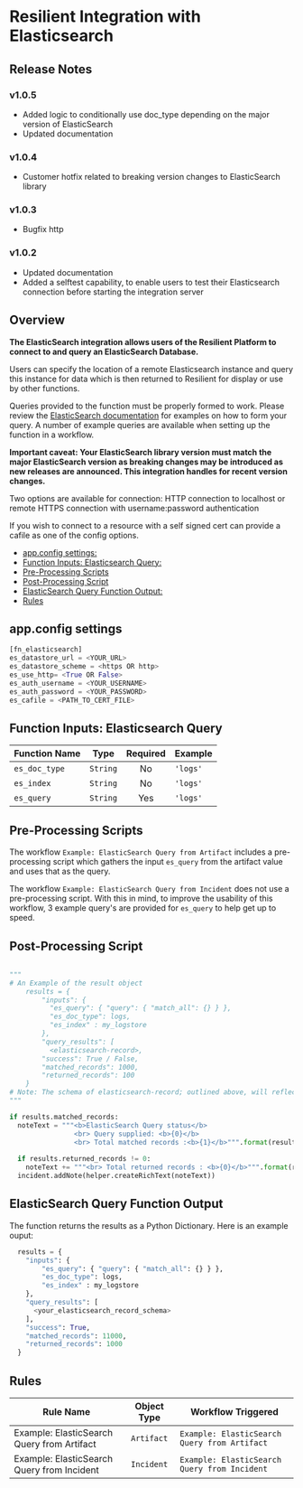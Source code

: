 # Resilient Integration with Elasticsearch

## Release Notes
<!--
  Specify all changes in this release. Do not remove the release 
  notes of a previous release
-->
### v1.0.5

* Added logic to conditionally use doc_type depending on the major version of ElasticSearch
* Updated documentation

### v1.0.4

* Customer hotfix related to breaking version changes to ElasticSearch library

### v1.0.3

* Bugfix http

### v1.0.2
* Updated documentation
* Added a selftest capability, to enable users to test their Elasticsearch connection before starting the integration server 

## Overview

**The ElasticSearch integration allows users of the Resilient Platform to connect to and query an ElasticSearch Database.**

Users can specify the location of a remote Elasticsearch instance and query this instance for data which is then returned to Resilient for display or use by other functions. 

Queries provided to the function must be properly formed to work.
Please review the [ElasticSearch documentation](https://www.elastic.co/guide/en/elasticsearch/reference/6.3/search-request-body.html) for examples on how to form your query.
A number of example queries are available when setting up the function in a workflow.

**Important caveat: Your ElasticSearch library version must match the major ElasticSearch version as breaking changes may be introduced as new releases are announced. This integration handles for recent version changes.**

Two options are available for connection:
HTTP connection to localhost or remote 
HTTPS connection with username:password authentication

If you wish to connect to a resource with a self signed cert can provide a cafile as one of the config options.

  - [app.config settings:](#appconfig-settings)
  - [Function Inputs: Elasticsearch Query:](#function-inputs-elasticsearch-query)
  - [Pre-Processing Scripts](#pre-processing-scripts)
  - [Post-Processing Script](#post-processing-script)
  - [ElasticSearch Query Function Output:](#elasticsearch-query-function-output)
  - [Rules](#rules)

## app.config settings

```python
[fn_elasticsearch]
es_datastore_url = <YOUR_URL>
es_datastore_scheme = <https OR http>
es_use_http= <True OR False>
es_auth_username = <YOUR_USERNAME>
es_auth_password = <YOUR_PASSWORD>
es_cafile = <PATH_TO_CERT_FILE>
```

## Function Inputs: Elasticsearch Query

| Function Name | Type | Required | Example |
| ------------- | :--: | :-------:| ------- |
| `es_doc_type ` | `String` | No | `'logs'` | 
| `es_index ` | `String` | No | `'logs'` | 
| `es_query ` | `String` | Yes | `'logs'` |  


## Pre-Processing Scripts

The workflow `Example: ElasticSearch Query from Artifact` includes a pre-processing script which gathers the input `es_query` from the artifact value and uses that as the query.

The workflow `Example: ElasticSearch Query from Incident` does not use a pre-processing script. With this in mind, to improve the usability of this workflow, 3 example query's are provided for `es_query` to help get up to speed. 

## Post-Processing Script

```python

"""
# An Example of the result object 
    results = {
        "inputs": {
          "es_query": { "query": { "match_all": {} } },
          "es_doc_type": logs,
          "es_index" : my_logstore
        },
        "query_results": [
          <elasticsearch-record>,
        "success": True / False,
        "matched_records": 1000,
        "returned_records": 100
    }
# Note: The schema of elasticsearch-record; outlined above, will reflect the structure of your data in Elastic itself
"""

if results.matched_records:
  noteText = """<b>ElasticSearch Query status</b>
                <br> Query supplied: <b>{0}</b>
                <br> Total matched records :<b>{1}</b>""".format(results.inputs["es_query"], results.matched_records)
  
  if results.returned_records != 0:
    noteText += """<br> Total returned records : <b>{0}</b>""".format(results.returned_records)
  incident.addNote(helper.createRichText(noteText))
```

## ElasticSearch Query Function Output

The function returns the results as a Python Dictionary. Here is an example ouput:

```python
  results = {
    "inputs": {
        "es_query": { "query": { "match_all": {} } },
        "es_doc_type": logs,
        "es_index" : my_logstore
    },
    "query_results": [
      <your_elasticsearch_record_schema>
    ],
    "success": True,
    "matched_records": 11000,
    "returned_records": 1000
  }
```

## Rules

| Rule Name | Object Type | Workflow Triggered |
| --------- | :---------: | ------------------ |
| 	Example: ElasticSearch Query from Artifact | `Artifact` | `Example: ElasticSearch Query from Artifact` |
| 	Example: ElasticSearch Query from Incident | `Incident` | `Example: ElasticSearch Query from Incident` |
